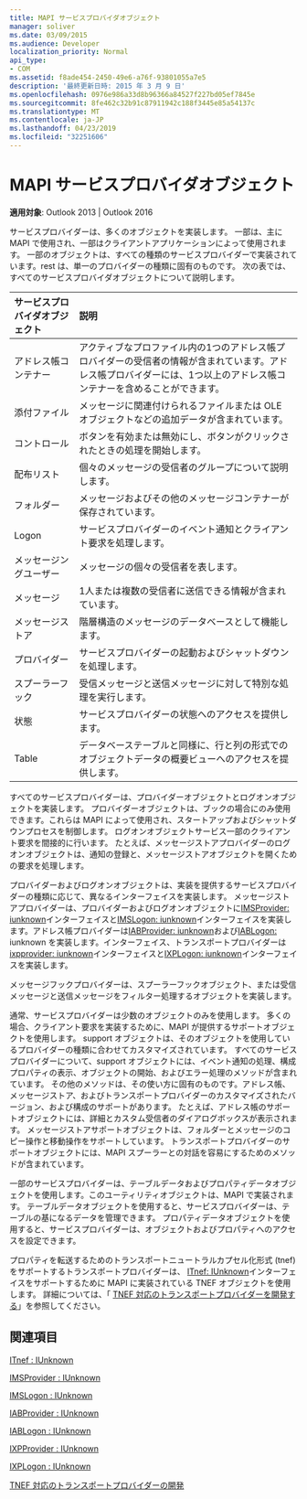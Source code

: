 ```yaml
---
title: MAPI サービスプロバイダオブジェクト
manager: soliver
ms.date: 03/09/2015
ms.audience: Developer
localization_priority: Normal
api_type:
- COM
ms.assetid: f8ade454-2450-49e6-a76f-93801055a7e5
description: '最終更新日時: 2015 年 3 月 9 日'
ms.openlocfilehash: 0976e986a33d8b96366a84527f227bd05ef7845e
ms.sourcegitcommit: 8fe462c32b91c87911942c188f3445e85a54137c
ms.translationtype: MT
ms.contentlocale: ja-JP
ms.lasthandoff: 04/23/2019
ms.locfileid: "32251606"
---
```

# <a name="mapi-service-provider-objects"></a>MAPI サービスプロバイダオブジェクト

  
  
**適用対象**: Outlook 2013 | Outlook 2016 
  
サービスプロバイダーは、多くのオブジェクトを実装します。 一部は、主に MAPI で使用され、一部はクライアントアプリケーションによって使用されます。 一部のオブジェクトは、すべての種類のサービスプロバイダーで実装されています。rest は、単一のプロバイダーの種類に固有のものです。 次の表では、すべてのサービスプロバイダオブジェクトについて説明します。
  
|**サービスプロバイダオブジェクト**|**説明**|
|:-----|:-----|
|アドレス帳コンテナー  <br/> |アクティブなプロファイル内の1つのアドレス帳プロバイダーの受信者の情報が含まれています。アドレス帳プロバイダーには、1つ以上のアドレス帳コンテナーを含めることができます。  <br/> |
|添付ファイル  <br/> |メッセージに関連付けられるファイルまたは OLE オブジェクトなどの追加データが含まれています。  <br/> |
|コントロール  <br/> |ボタンを有効または無効にし、ボタンがクリックされたときの処理を開始します。  <br/> |
|配布リスト  <br/> |個々のメッセージの受信者のグループについて説明します。  <br/> |
|フォルダー  <br/> |メッセージおよびその他のメッセージコンテナーが保存されています。  <br/> |
|Logon  <br/> |サービスプロバイダーのイベント通知とクライアント要求を処理します。  <br/> |
|メッセージングユーザー  <br/> |メッセージの個々の受信者を表します。  <br/> |
|メッセージ  <br/> |1人または複数の受信者に送信できる情報が含まれています。  <br/> |
|メッセージストア  <br/> |階層構造のメッセージのデータベースとして機能します。  <br/> |
|プロバイダー  <br/> |サービスプロバイダーの起動およびシャットダウンを処理します。  <br/> |
|スプーラーフック  <br/> |受信メッセージと送信メッセージに対して特別な処理を実行します。  <br/> |
|状態  <br/> |サービスプロバイダーの状態へのアクセスを提供します。  <br/> |
|Table  <br/> |データベーステーブルと同様に、行と列の形式でのオブジェクトデータの概要ビューへのアクセスを提供します。  <br/> |
   
すべてのサービスプロバイダーは、プロバイダーオブジェクトとログオンオブジェクトを実装します。 プロバイダーオブジェクトは、ブックの場合にのみ使用できます。これらは MAPI によって使用され、スタートアップおよびシャットダウンプロセスを制御します。 ログオンオブジェクトサービス一部のクライアント要求を間接的に行います。 たとえば、メッセージストアプロバイダーのログオンオブジェクトは、通知の登録と、メッセージストアオブジェクトを開くための要求を処理します。 
  
プロバイダーおよびログオンオブジェクトは、実装を提供するサービスプロバイダーの種類に応じて、異なるインターフェイスを実装します。 メッセージストアプロバイダーは、プロバイダーおよびログオンオブジェクトに[IMSProvider: iunknown](imsprovideriunknown.md)インターフェイスと[IMSLogon: iunknown](imslogoniunknown.md)インターフェイスを実装します。アドレス帳プロバイダーは[IABProvider: iunknown](iabprovideriunknown.md)および[IABLogon:](iablogoniunknown.md) iunknown を実装します。インターフェイス、トランスポートプロバイダーは[ixpprovider: iunknown](ixpprovideriunknown.md)インターフェイスと[IXPLogon: iunknown](ixplogoniunknown.md)インターフェイスを実装します。 
  
メッセージフックプロバイダーは、スプーラーフックオブジェクト、または受信メッセージと送信メッセージをフィルター処理するオブジェクトを実装します。
  
通常、サービスプロバイダーは少数のオブジェクトのみを使用します。 多くの場合、クライアント要求を実装するために、MAPI が提供するサポートオブジェクトを使用します。 support オブジェクトは、そのオブジェクトを使用しているプロバイダーの種類に合わせてカスタマイズされています。 すべてのサービスプロバイダーについて、support オブジェクトには、イベント通知の処理、構成プロパティの表示、オブジェクトの開始、およびエラー処理のメソッドが含まれています。 その他のメソッドは、その使い方に固有のものです。アドレス帳、メッセージストア、およびトランスポートプロバイダーのカスタマイズされたバージョン、および構成のサポートがあります。 たとえば、アドレス帳のサポートオブジェクトには、詳細とカスタム受信者のダイアログボックスが表示されます。 メッセージストアサポートオブジェクトは、フォルダーとメッセージのコピー操作と移動操作をサポートしています。 トランスポートプロバイダーのサポートオブジェクトには、MAPI スプーラーとの対話を容易にするためのメソッドが含まれています。 
  
一部のサービスプロバイダーは、テーブルデータおよびプロパティデータオブジェクトを使用します。このユーティリティオブジェクトは、MAPI で実装されます。 テーブルデータオブジェクトを使用すると、サービスプロバイダーは、テーブルの基になるデータを管理できます。 プロパティデータオブジェクトを使用すると、サービスプロバイダーは、オブジェクトおよびプロパティへのアクセスを設定できます。 
  
プロパティを転送するためのトランスポートニュートラルカプセル化形式 (tnef) をサポートするトランスポートプロバイダーは、 [ITnef: IUnknown](itnefiunknown.md)インターフェイスをサポートするために MAPI に実装されている TNEF オブジェクトを使用します。 詳細については、「 [TNEF 対応のトランスポートプロバイダーを開発する](developing-a-tnef-enabled-transport-provider.md)」を参照してください。 
  
## <a name="see-also"></a>関連項目



[ITnef : IUnknown](itnefiunknown.md)
  
[IMSProvider : IUnknown](imsprovideriunknown.md)
  
[IMSLogon : IUnknown](imslogoniunknown.md)
  
[IABProvider : IUnknown](iabprovideriunknown.md)
  
[IABLogon : IUnknown](iablogoniunknown.md)
  
[IXPProvider : IUnknown](ixpprovideriunknown.md)
  
[IXPLogon : IUnknown](ixplogoniunknown.md)


[TNEF 対応のトランスポートプロバイダーの開発](developing-a-tnef-enabled-transport-provider.md)

